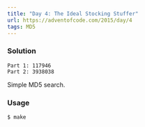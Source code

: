 ```yaml
---
title: "Day 4: The Ideal Stocking Stuffer"
url: https://adventofcode.com/2015/day/4
tags: MD5
---
```


### Solution
```
Part 1: 117946
Part 2: 3938038
```

Simple MD5 search.

### Usage
```
$ make
```
